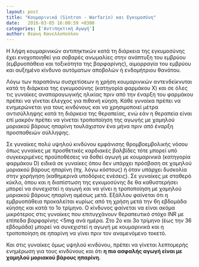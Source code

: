 ```yaml
---
layout: post
title: "Κουμαρινικά (Sintron - Warfarin) και Εγκυμοσύνη"
date:   2016-03-05 16:00:59 +0300
categories: ['Αντιπηκτική Αγωγή']
author: Θεώνη Κανελλοπούλου
---
```


Η λήψη κουμαρινικών αντιπηκτικών κατά τη διάρκεια της εγκυμοσύνης έχει ενοχοποιηθεί για σοβαρές ανωμαλίες στην ανάπτυξη του εμβρύου (εμβρυοπάθεια και τοξικότητα της βαρφαρίνης), αιμορραγία του εμβρύου και αυξημένο κίνδυνο αυτόματων αποβολών ή ενδομήτριου θανάτου.
<!--break-->

Λόγω των παραπάνω συσχετίσεων η χρήση κουμαρινικών αντενδείκνυται κατά τη διάρκεια της εγκυμοσύνης (κατηγορία φαρμάκου Χ) και σε όλες τις γυναίκες αναπαραγωγικής ηλικίας πριν από την έναρξη του φαρμάκου πρέπει να γίνεται έλεγχος για πιθανή κύηση. Κάθε γυναίκα πρέπει να ενημερώνεται για τους κινδύνους και να χρησιμοποιεί μέτρα αντισύλληψης κατά τη διάρκεια της θεραπείας, ενώ εάν η θεραπεία είναι επί μακρόν πρέπει να γίνεται τροποποίηση της αγωγής με χαμηλού μοριακού βάρους ηπαρίνη τουλάχιστον ένα μήνα πριν από έναρξη προσπαθειών σύλληψης.

Σε γυναίκες πολύ υψηλού κινδύνου εμφάνισης θρομβοεμβολικής νόσου όπως γυναίκες με προσθετικές καρδιακές βαλβίδες τότε μπορεί υπό συγκεκριμένες προϋποθέσεις να δοθεί αγωγή με κουμαρινικά (κατηγορία φαρμάκου D) ειδικά σε γυναίκες όπου δεν υπάρχει πρόσβαση σε χαμηλού μοριακού βάρους ηπαρίνη (πχ. λόγω κόστους) ή όταν υπάρχει δυσκολία στην χορήγηση (καθημερινά υποδόριες ενέσεις). Σε γυναίκες με σταθερό κύκλο, όπου και η διαπίστωση της εγκυμοσύνης δε θα καθυστερήσει μπορεί να συνεχιστεί η αγωγή και να γίνει η τροποποίηση με χαμηλού μοριακού βάρους ηπαρίνη αμέσως μετά. Εξάλλου φαίνεται ότι η εμβρυοπάθεια προκαλείται κυρίως από τη χρήση μετά την 6η εβδομάδα κύησης και κατά το 1ο τρίμηνο. Ο κίνδυνος φαίνεται να είναι ακόμα μικρότερος στις γυναίκες που επιτυγχάνουν θεραπευτικό στόχο INR με επίπεδα βαρφαρίνης \<5mg ανά ημέρα. Στο 2ο και 3ο τρίμηνο (έως την 36 εβδομάδα) μπορεί να συνεχιστεί η αγωγή με κουμαρινικά και η τροποποίηση σε ηπαρίνη να γίνει πριν τον αναμενόμενο τοκετό.

Και στις γυναίκες όμως υψηλού κινδύνου, πρέπει να γίνεται λεπτομερής ενημέρωση για τους κινδύνους και ότι **η πιο ασφαλής αγωγή είναι με χαμηλού μοριακού βάρους ηπαρίνη**.

